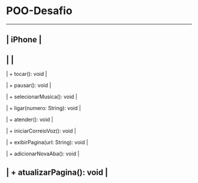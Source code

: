 # POO-Desafio

-------------------------------------------
|                 iPhone                   |
-------------------------------------------
|                                       |
-------------------------------------------
| + tocar(): void                        |

| + pausar(): void                       |

| + selecionarMusica(): void             |

| + ligar(numero: String): void          |

| + atender(): void                      |

| + iniciarCorreioVoz(): void            |

| + exibirPagina(url: String): void      |

| + adicionarNovaAba(): void             |

| + atualizarPagina(): void              |
-------------------------------------------
